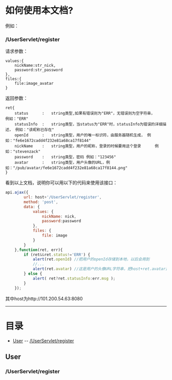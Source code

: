 # 如何使用本文档?

例如：

### /UserServlet/register

请求参数：

	values:{
		nickName:str_nick,
		password:str_password
	},
	files:{
		file:image_avatar
	}

返回参数：

	ret{
		status		:	string类型,如果有错误则为"ERR"，无错误则为空字符串，	例如："ERR"
		statusInfo	:	string类型，当status为"ERR"时，statusInfo为错误的详细描述，	例如："该昵称已存在"
		openId		:	string类型，用户的唯一标识符，由服务器随机生成，	例如："fe6e1672cadd4f232e81a68ca17f8144"
		nickName	:	string类型，用户的昵称，登录的时候要用这个登录		例如："stevenzack"
		password	:	string类型，密码	例如："123456"
		avatar		:	string类型，用户头像的URL，例如："/pub/avatar/fe6e1672cadd4f232e81a68ca17f8144.png"
	}

看到以上文档，说明你可以用以下的代码来使用该接口：

``` javascript
api.ajax({
        url: host+'/UserServlet/register',
        method: 'post',
        data: {
            values: {
                nickName: nick,
                password:password
            },
            files: {
                file: image
            }
        }
    },function(ret, err){
        if (ret&&ret.status!='ERR') {
        	alert(ret.openId) //把用户的openId存储到本地，以后会用到
        	//...
        	alert(ret.avatar) //这是用户的头像URL字符串，把host+ret.avatar插入到img标签的src属性里面即可使用
        } else {
            alert( ret?ret.statusInfo:err.msg );
        }
    });
```

其中host为http://101.200.54.63:8080

---

# 目录

- [User](user)
-- [/UserServlet/register](/UserServlet/register)

## User

### /UserServlet/register
